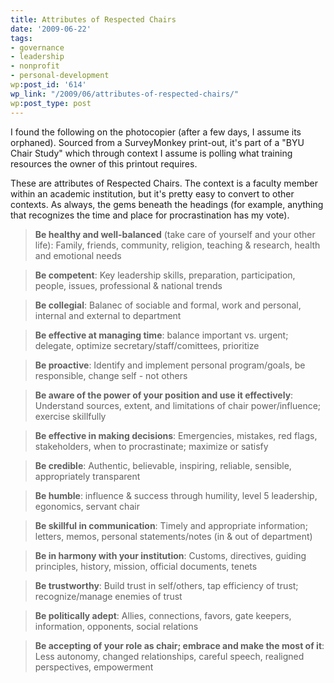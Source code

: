 ```yaml
---
title: Attributes of Respected Chairs
date: '2009-06-22'
tags:
- governance
- leadership
- nonprofit
- personal-development
wp:post_id: '614'
wp_link: "/2009/06/attributes-of-respected-chairs/"
wp:post_type: post
---
```


I found the following on the photocopier (after a few days, I assume its orphaned). Sourced from a SurveyMonkey print-out, it's part of a "BYU Chair Study" which through context I assume is polling what training resources the owner of this printout requires.

These are attributes of Respected Chairs. The context is a faculty member within an academic institution, but it's pretty easy to convert to other contexts. As always, the gems beneath the headings (for example, anything that recognizes the time and place for procrastination has my vote).

> **Be healthy and well-balanced** (take care of yourself and your other life): Family, friends, community, religion, teaching & research, health and emotional needs

>

> **Be competent**: Key leadership skills, preparation, participation, people, issues, professional & national trends

>

> **Be collegial**: Balanec of sociable and formal, work and personal, internal and external to department

>

> **Be effective at managing time**: balance important vs. urgent; delegate, optimize secretary/staff/comittees, prioritize

>

> **Be proactive**: Identify and implement personal program/goals, be responsible, change self - not others

>

> **Be aware of the power of your position and use it effectively**: Understand sources, extent, and limitations of chair power/influence; exercise skillfully

>

> **Be effective in making decisions**: Emergencies, mistakes, red flags, stakeholders, when to procrastinate; maximize or satisfy

>

> **Be credible**: Authentic, believable, inspiring, reliable, sensible, appropriately transparent

>

> **Be humble**: influence & success through humility, level 5 leadership, egonomics, servant chair

>

> **Be skillful in communication**: Timely and appropriate information; letters, memos, personal statements/notes (in & out of department)

>

> **Be in harmony with your institution**: Customs, directives, guiding principles, history, mission, official documents, tenets

>

> **Be trustworthy**: Build trust in self/others, tap efficiency of trust; recognize/manage enemies of trust

>

> **Be politically adept**: Allies, connections, favors, gate keepers, information, opponents, social relations

>

> **Be accepting of your role as chair; embrace and make the most of it**: Less autonomy, changed relationships, careful speech, realigned perspectives, empowerment
